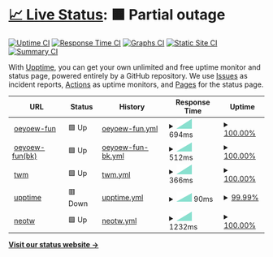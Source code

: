 # [📈 Live Status](https://oeyoews.github.io/upptime): <!--live status--> **🟧 Partial outage**

[![Uptime CI](https://github.com/oeyoews/upptime/workflows/Uptime%20CI/badge.svg)](https://github.com/oeyoews/upptime/actions?query=workflow%3A%22Uptime+CI%22)
[![Response Time CI](https://github.com/oeyoews/upptime/workflows/Response%20Time%20CI/badge.svg)](https://github.com/oeyoews/upptime/actions?query=workflow%3A%22Response+Time+CI%22)
[![Graphs CI](https://github.com/oeyoews/upptime/workflows/Graphs%20CI/badge.svg)](https://github.com/oeyoews/upptime/actions?query=workflow%3A%22Graphs+CI%22)
[![Static Site CI](https://github.com/oeyoews/upptime/workflows/Static%20Site%20CI/badge.svg)](https://github.com/oeyoews/upptime/actions?query=workflow%3A%22Static+Site+CI%22)
[![Summary CI](https://github.com/oeyoews/upptime/workflows/Summary%20CI/badge.svg)](https://github.com/oeyoews/upptime/actions?query=workflow%3A%22Summary+CI%22)

With [Upptime](https://upptime.js.org), you can get your own unlimited and free uptime monitor and status page, powered entirely by a GitHub repository. We use [Issues](https://github.com/upptime/upptime/issues) as incident reports, [Actions](https://github.com/oeyoews/upptime/actions) as uptime monitors, and [Pages](https://https://oeyoew.fun) for the status page.

<!--start: status pages-->
<!-- This summary is generated by Upptime (https://github.com/upptime/upptime) -->
<!-- Do not edit this manually, your changes will be overwritten -->
<!-- prettier-ignore -->
| URL | Status | History | Response Time | Uptime |
| --- | ------ | ------- | ------------- | ------ |
| <img alt="" src="https://oeyoew.fun/favicon.ico" height="13"> [oeyoew-fun](https://oeyoew.fun) | 🟩 Up | [oeyoew-fun.yml](https://github.com/neotws/upptime/commits/HEAD/history/oeyoew-fun.yml) | <details><summary><img alt="Response time graph" src="./graphs/oeyoew-fun/response-time-week.png" height="20"> 694ms</summary><br><a href="https://neotws.github.io/upptime/history/oeyoew-fun"><img alt="Response time 1295" src="https://img.shields.io/endpoint?url=https%3A%2F%2Fraw.githubusercontent.com%2Fneotws%2Fupptime%2FHEAD%2Fapi%2Foeyoew-fun%2Fresponse-time.json"></a><br><a href="https://neotws.github.io/upptime/history/oeyoew-fun"><img alt="24-hour response time 694" src="https://img.shields.io/endpoint?url=https%3A%2F%2Fraw.githubusercontent.com%2Fneotws%2Fupptime%2FHEAD%2Fapi%2Foeyoew-fun%2Fresponse-time-day.json"></a><br><a href="https://neotws.github.io/upptime/history/oeyoew-fun"><img alt="7-day response time 694" src="https://img.shields.io/endpoint?url=https%3A%2F%2Fraw.githubusercontent.com%2Fneotws%2Fupptime%2FHEAD%2Fapi%2Foeyoew-fun%2Fresponse-time-week.json"></a><br><a href="https://neotws.github.io/upptime/history/oeyoew-fun"><img alt="30-day response time 694" src="https://img.shields.io/endpoint?url=https%3A%2F%2Fraw.githubusercontent.com%2Fneotws%2Fupptime%2FHEAD%2Fapi%2Foeyoew-fun%2Fresponse-time-month.json"></a><br><a href="https://neotws.github.io/upptime/history/oeyoew-fun"><img alt="1-year response time 1295" src="https://img.shields.io/endpoint?url=https%3A%2F%2Fraw.githubusercontent.com%2Fneotws%2Fupptime%2FHEAD%2Fapi%2Foeyoew-fun%2Fresponse-time-year.json"></a></details> | <details><summary><a href="https://neotws.github.io/upptime/history/oeyoew-fun">100.00%</a></summary><a href="https://neotws.github.io/upptime/history/oeyoew-fun"><img alt="All-time uptime 100.00%" src="https://img.shields.io/endpoint?url=https%3A%2F%2Fraw.githubusercontent.com%2Fneotws%2Fupptime%2FHEAD%2Fapi%2Foeyoew-fun%2Fuptime.json"></a><br><a href="https://neotws.github.io/upptime/history/oeyoew-fun"><img alt="24-hour uptime 100.00%" src="https://img.shields.io/endpoint?url=https%3A%2F%2Fraw.githubusercontent.com%2Fneotws%2Fupptime%2FHEAD%2Fapi%2Foeyoew-fun%2Fuptime-day.json"></a><br><a href="https://neotws.github.io/upptime/history/oeyoew-fun"><img alt="7-day uptime 100.00%" src="https://img.shields.io/endpoint?url=https%3A%2F%2Fraw.githubusercontent.com%2Fneotws%2Fupptime%2FHEAD%2Fapi%2Foeyoew-fun%2Fuptime-week.json"></a><br><a href="https://neotws.github.io/upptime/history/oeyoew-fun"><img alt="30-day uptime 100.00%" src="https://img.shields.io/endpoint?url=https%3A%2F%2Fraw.githubusercontent.com%2Fneotws%2Fupptime%2FHEAD%2Fapi%2Foeyoew-fun%2Fuptime-month.json"></a><br><a href="https://neotws.github.io/upptime/history/oeyoew-fun"><img alt="1-year uptime 100.00%" src="https://img.shields.io/endpoint?url=https%3A%2F%2Fraw.githubusercontent.com%2Fneotws%2Fupptime%2FHEAD%2Fapi%2Foeyoew-fun%2Fuptime-year.json"></a></details>
| <img alt="" src="https://cdn.jsdelivr.net/gh/oeyoews/img@latest/koi-fish.png" height="13"> [oeyoew-fun(bk)](https://oeyoews.github.io/tw5) | 🟩 Up | [oeyoew-fun-bk.yml](https://github.com/neotws/upptime/commits/HEAD/history/oeyoew-fun-bk.yml) | <details><summary><img alt="Response time graph" src="./graphs/oeyoew-fun-bk/response-time-week.png" height="20"> 512ms</summary><br><a href="https://neotws.github.io/upptime/history/oeyoew-fun-bk"><img alt="Response time 377" src="https://img.shields.io/endpoint?url=https%3A%2F%2Fraw.githubusercontent.com%2Fneotws%2Fupptime%2FHEAD%2Fapi%2Foeyoew-fun-bk%2Fresponse-time.json"></a><br><a href="https://neotws.github.io/upptime/history/oeyoew-fun-bk"><img alt="24-hour response time 512" src="https://img.shields.io/endpoint?url=https%3A%2F%2Fraw.githubusercontent.com%2Fneotws%2Fupptime%2FHEAD%2Fapi%2Foeyoew-fun-bk%2Fresponse-time-day.json"></a><br><a href="https://neotws.github.io/upptime/history/oeyoew-fun-bk"><img alt="7-day response time 512" src="https://img.shields.io/endpoint?url=https%3A%2F%2Fraw.githubusercontent.com%2Fneotws%2Fupptime%2FHEAD%2Fapi%2Foeyoew-fun-bk%2Fresponse-time-week.json"></a><br><a href="https://neotws.github.io/upptime/history/oeyoew-fun-bk"><img alt="30-day response time 512" src="https://img.shields.io/endpoint?url=https%3A%2F%2Fraw.githubusercontent.com%2Fneotws%2Fupptime%2FHEAD%2Fapi%2Foeyoew-fun-bk%2Fresponse-time-month.json"></a><br><a href="https://neotws.github.io/upptime/history/oeyoew-fun-bk"><img alt="1-year response time 377" src="https://img.shields.io/endpoint?url=https%3A%2F%2Fraw.githubusercontent.com%2Fneotws%2Fupptime%2FHEAD%2Fapi%2Foeyoew-fun-bk%2Fresponse-time-year.json"></a></details> | <details><summary><a href="https://neotws.github.io/upptime/history/oeyoew-fun-bk">100.00%</a></summary><a href="https://neotws.github.io/upptime/history/oeyoew-fun-bk"><img alt="All-time uptime 100.00%" src="https://img.shields.io/endpoint?url=https%3A%2F%2Fraw.githubusercontent.com%2Fneotws%2Fupptime%2FHEAD%2Fapi%2Foeyoew-fun-bk%2Fuptime.json"></a><br><a href="https://neotws.github.io/upptime/history/oeyoew-fun-bk"><img alt="24-hour uptime 100.00%" src="https://img.shields.io/endpoint?url=https%3A%2F%2Fraw.githubusercontent.com%2Fneotws%2Fupptime%2FHEAD%2Fapi%2Foeyoew-fun-bk%2Fuptime-day.json"></a><br><a href="https://neotws.github.io/upptime/history/oeyoew-fun-bk"><img alt="7-day uptime 100.00%" src="https://img.shields.io/endpoint?url=https%3A%2F%2Fraw.githubusercontent.com%2Fneotws%2Fupptime%2FHEAD%2Fapi%2Foeyoew-fun-bk%2Fuptime-week.json"></a><br><a href="https://neotws.github.io/upptime/history/oeyoew-fun-bk"><img alt="30-day uptime 100.00%" src="https://img.shields.io/endpoint?url=https%3A%2F%2Fraw.githubusercontent.com%2Fneotws%2Fupptime%2FHEAD%2Fapi%2Foeyoew-fun-bk%2Fuptime-month.json"></a><br><a href="https://neotws.github.io/upptime/history/oeyoew-fun-bk"><img alt="1-year uptime 100.00%" src="https://img.shields.io/endpoint?url=https%3A%2F%2Fraw.githubusercontent.com%2Fneotws%2Fupptime%2FHEAD%2Fapi%2Foeyoew-fun-bk%2Fuptime-year.json"></a></details>
| <img alt="" src="https://cdn.jsdelivr.net/gh/oeyoews/img@latest/music-notes.png" height="13"> [twm](https://twms.vercel.app) | 🟩 Up | [twm.yml](https://github.com/neotws/upptime/commits/HEAD/history/twm.yml) | <details><summary><img alt="Response time graph" src="./graphs/twm/response-time-week.png" height="20"> 366ms</summary><br><a href="https://neotws.github.io/upptime/history/twm"><img alt="Response time 525" src="https://img.shields.io/endpoint?url=https%3A%2F%2Fraw.githubusercontent.com%2Fneotws%2Fupptime%2FHEAD%2Fapi%2Ftwm%2Fresponse-time.json"></a><br><a href="https://neotws.github.io/upptime/history/twm"><img alt="24-hour response time 366" src="https://img.shields.io/endpoint?url=https%3A%2F%2Fraw.githubusercontent.com%2Fneotws%2Fupptime%2FHEAD%2Fapi%2Ftwm%2Fresponse-time-day.json"></a><br><a href="https://neotws.github.io/upptime/history/twm"><img alt="7-day response time 366" src="https://img.shields.io/endpoint?url=https%3A%2F%2Fraw.githubusercontent.com%2Fneotws%2Fupptime%2FHEAD%2Fapi%2Ftwm%2Fresponse-time-week.json"></a><br><a href="https://neotws.github.io/upptime/history/twm"><img alt="30-day response time 366" src="https://img.shields.io/endpoint?url=https%3A%2F%2Fraw.githubusercontent.com%2Fneotws%2Fupptime%2FHEAD%2Fapi%2Ftwm%2Fresponse-time-month.json"></a><br><a href="https://neotws.github.io/upptime/history/twm"><img alt="1-year response time 525" src="https://img.shields.io/endpoint?url=https%3A%2F%2Fraw.githubusercontent.com%2Fneotws%2Fupptime%2FHEAD%2Fapi%2Ftwm%2Fresponse-time-year.json"></a></details> | <details><summary><a href="https://neotws.github.io/upptime/history/twm">100.00%</a></summary><a href="https://neotws.github.io/upptime/history/twm"><img alt="All-time uptime 99.98%" src="https://img.shields.io/endpoint?url=https%3A%2F%2Fraw.githubusercontent.com%2Fneotws%2Fupptime%2FHEAD%2Fapi%2Ftwm%2Fuptime.json"></a><br><a href="https://neotws.github.io/upptime/history/twm"><img alt="24-hour uptime 100.00%" src="https://img.shields.io/endpoint?url=https%3A%2F%2Fraw.githubusercontent.com%2Fneotws%2Fupptime%2FHEAD%2Fapi%2Ftwm%2Fuptime-day.json"></a><br><a href="https://neotws.github.io/upptime/history/twm"><img alt="7-day uptime 100.00%" src="https://img.shields.io/endpoint?url=https%3A%2F%2Fraw.githubusercontent.com%2Fneotws%2Fupptime%2FHEAD%2Fapi%2Ftwm%2Fuptime-week.json"></a><br><a href="https://neotws.github.io/upptime/history/twm"><img alt="30-day uptime 100.00%" src="https://img.shields.io/endpoint?url=https%3A%2F%2Fraw.githubusercontent.com%2Fneotws%2Fupptime%2FHEAD%2Fapi%2Ftwm%2Fuptime-month.json"></a><br><a href="https://neotws.github.io/upptime/history/twm"><img alt="1-year uptime 99.98%" src="https://img.shields.io/endpoint?url=https%3A%2F%2Fraw.githubusercontent.com%2Fneotws%2Fupptime%2FHEAD%2Fapi%2Ftwm%2Fuptime-year.json"></a></details>
| <img alt="" src="https://cdn.jsdelivr.net/gh/oeyoews/img@latest/status.png" height="13"> [upptime](https://oeyoews.github.io/upptime) | 🟥 Down | [upptime.yml](https://github.com/neotws/upptime/commits/HEAD/history/upptime.yml) | <details><summary><img alt="Response time graph" src="./graphs/upptime/response-time-week.png" height="20"> 90ms</summary><br><a href="https://neotws.github.io/upptime/history/upptime"><img alt="Response time 75" src="https://img.shields.io/endpoint?url=https%3A%2F%2Fraw.githubusercontent.com%2Fneotws%2Fupptime%2FHEAD%2Fapi%2Fupptime%2Fresponse-time.json"></a><br><a href="https://neotws.github.io/upptime/history/upptime"><img alt="24-hour response time 90" src="https://img.shields.io/endpoint?url=https%3A%2F%2Fraw.githubusercontent.com%2Fneotws%2Fupptime%2FHEAD%2Fapi%2Fupptime%2Fresponse-time-day.json"></a><br><a href="https://neotws.github.io/upptime/history/upptime"><img alt="7-day response time 90" src="https://img.shields.io/endpoint?url=https%3A%2F%2Fraw.githubusercontent.com%2Fneotws%2Fupptime%2FHEAD%2Fapi%2Fupptime%2Fresponse-time-week.json"></a><br><a href="https://neotws.github.io/upptime/history/upptime"><img alt="30-day response time 90" src="https://img.shields.io/endpoint?url=https%3A%2F%2Fraw.githubusercontent.com%2Fneotws%2Fupptime%2FHEAD%2Fapi%2Fupptime%2Fresponse-time-month.json"></a><br><a href="https://neotws.github.io/upptime/history/upptime"><img alt="1-year response time 75" src="https://img.shields.io/endpoint?url=https%3A%2F%2Fraw.githubusercontent.com%2Fneotws%2Fupptime%2FHEAD%2Fapi%2Fupptime%2Fresponse-time-year.json"></a></details> | <details><summary><a href="https://neotws.github.io/upptime/history/upptime">99.99%</a></summary><a href="https://neotws.github.io/upptime/history/upptime"><img alt="All-time uptime 100.00%" src="https://img.shields.io/endpoint?url=https%3A%2F%2Fraw.githubusercontent.com%2Fneotws%2Fupptime%2FHEAD%2Fapi%2Fupptime%2Fuptime.json"></a><br><a href="https://neotws.github.io/upptime/history/upptime"><img alt="24-hour uptime 99.94%" src="https://img.shields.io/endpoint?url=https%3A%2F%2Fraw.githubusercontent.com%2Fneotws%2Fupptime%2FHEAD%2Fapi%2Fupptime%2Fuptime-day.json"></a><br><a href="https://neotws.github.io/upptime/history/upptime"><img alt="7-day uptime 99.99%" src="https://img.shields.io/endpoint?url=https%3A%2F%2Fraw.githubusercontent.com%2Fneotws%2Fupptime%2FHEAD%2Fapi%2Fupptime%2Fuptime-week.json"></a><br><a href="https://neotws.github.io/upptime/history/upptime"><img alt="30-day uptime 100.00%" src="https://img.shields.io/endpoint?url=https%3A%2F%2Fraw.githubusercontent.com%2Fneotws%2Fupptime%2FHEAD%2Fapi%2Fupptime%2Fuptime-month.json"></a><br><a href="https://neotws.github.io/upptime/history/upptime"><img alt="1-year uptime 100.00%" src="https://img.shields.io/endpoint?url=https%3A%2F%2Fraw.githubusercontent.com%2Fneotws%2Fupptime%2FHEAD%2Fapi%2Fupptime%2Fuptime-year.json"></a></details>
| <img alt="" src="https://gitlab.com/oeyoews/neotw/-/raw/main/images/flask.png" height="13"> [neotw](https://neotw.tiddlyhost.com) | 🟩 Up | [neotw.yml](https://github.com/neotws/upptime/commits/HEAD/history/neotw.yml) | <details><summary><img alt="Response time graph" src="./graphs/neotw/response-time-week.png" height="20"> 1232ms</summary><br><a href="https://neotws.github.io/upptime/history/neotw"><img alt="Response time 1359" src="https://img.shields.io/endpoint?url=https%3A%2F%2Fraw.githubusercontent.com%2Fneotws%2Fupptime%2FHEAD%2Fapi%2Fneotw%2Fresponse-time.json"></a><br><a href="https://neotws.github.io/upptime/history/neotw"><img alt="24-hour response time 1232" src="https://img.shields.io/endpoint?url=https%3A%2F%2Fraw.githubusercontent.com%2Fneotws%2Fupptime%2FHEAD%2Fapi%2Fneotw%2Fresponse-time-day.json"></a><br><a href="https://neotws.github.io/upptime/history/neotw"><img alt="7-day response time 1232" src="https://img.shields.io/endpoint?url=https%3A%2F%2Fraw.githubusercontent.com%2Fneotws%2Fupptime%2FHEAD%2Fapi%2Fneotw%2Fresponse-time-week.json"></a><br><a href="https://neotws.github.io/upptime/history/neotw"><img alt="30-day response time 1232" src="https://img.shields.io/endpoint?url=https%3A%2F%2Fraw.githubusercontent.com%2Fneotws%2Fupptime%2FHEAD%2Fapi%2Fneotw%2Fresponse-time-month.json"></a><br><a href="https://neotws.github.io/upptime/history/neotw"><img alt="1-year response time 1359" src="https://img.shields.io/endpoint?url=https%3A%2F%2Fraw.githubusercontent.com%2Fneotws%2Fupptime%2FHEAD%2Fapi%2Fneotw%2Fresponse-time-year.json"></a></details> | <details><summary><a href="https://neotws.github.io/upptime/history/neotw">100.00%</a></summary><a href="https://neotws.github.io/upptime/history/neotw"><img alt="All-time uptime 99.98%" src="https://img.shields.io/endpoint?url=https%3A%2F%2Fraw.githubusercontent.com%2Fneotws%2Fupptime%2FHEAD%2Fapi%2Fneotw%2Fuptime.json"></a><br><a href="https://neotws.github.io/upptime/history/neotw"><img alt="24-hour uptime 100.00%" src="https://img.shields.io/endpoint?url=https%3A%2F%2Fraw.githubusercontent.com%2Fneotws%2Fupptime%2FHEAD%2Fapi%2Fneotw%2Fuptime-day.json"></a><br><a href="https://neotws.github.io/upptime/history/neotw"><img alt="7-day uptime 100.00%" src="https://img.shields.io/endpoint?url=https%3A%2F%2Fraw.githubusercontent.com%2Fneotws%2Fupptime%2FHEAD%2Fapi%2Fneotw%2Fuptime-week.json"></a><br><a href="https://neotws.github.io/upptime/history/neotw"><img alt="30-day uptime 100.00%" src="https://img.shields.io/endpoint?url=https%3A%2F%2Fraw.githubusercontent.com%2Fneotws%2Fupptime%2FHEAD%2Fapi%2Fneotw%2Fuptime-month.json"></a><br><a href="https://neotws.github.io/upptime/history/neotw"><img alt="1-year uptime 99.98%" src="https://img.shields.io/endpoint?url=https%3A%2F%2Fraw.githubusercontent.com%2Fneotws%2Fupptime%2FHEAD%2Fapi%2Fneotw%2Fuptime-year.json"></a></details>

<!--end: status pages-->

[**Visit our status website →**](https://oeyoews.github.io/upptime/)

<!-- ## 📄 License

- Powered by: [Upptime](https://github.com/upptime/upptime)
- Code: [MIT](./LICENSE) © [Upptime](https://upptime.js.org)
- Data in the `./history` directory: [Open Database License](https://opendatacommons.org/licenses/odbl/1-0/) -->
